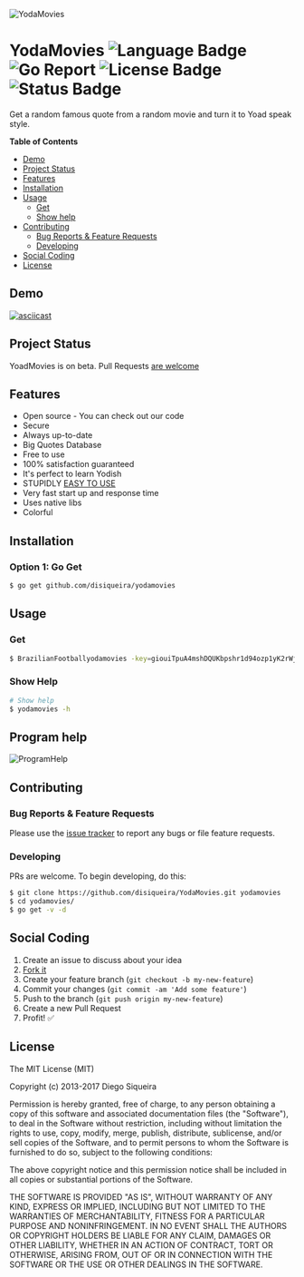 ![YodaMovies](http://image.prntscr.com/image/a04b3d9970a241929f5ce40b067818c6.png)

# YodaMovies ![Language Badge](https://img.shields.io/badge/Language-Go-blue.svg) ![Go Report](https://goreportcard.com/badge/github.com/DiSiqueira/YodaMovies) ![License Badge](https://img.shields.io/badge/License-MIT-blue.svg) ![Status Badge](https://img.shields.io/badge/Status-Beta-brightgreen.svg)

Get a random famous quote from a random movie and turn it to Yoad speak style. 

**Table of Contents**

- [Demo](#demo)
- [Project Status](#project-status)
- [Features](#features)
- [Installation](#installation)
- [Usage](#usage)
  - [Get](#get)
  - [Show help](#show-help)
- [Contributing](#contributing)
  - [Bug Reports & Feature Requests](#bug-reports--feature-requests)
  - [Developing](#developing)
- [Social Coding](#social-coding)
- [License](#license)

## Demo

[![asciicast](https://asciinema.org/a/5ib8bn3hu994fppvqaa8drq72.png)](https://asciinema.org/a/5ib8bn3hu994fppvqaa8drq72)

## Project Status

YoadMovies is on beta. Pull Requests [are welcome](https://github.com/DiSiqueira/BrazilianFootball#social-coding)

## Features

- Open source - You can check out our code
- Secure
- Always up-to-date
- Big Quotes Database
- Free to use
- 100% satisfaction guaranteed
- It's perfect to learn Yodish
- STUPIDLY [EASY TO USE](https://github.com/DiSiqueira/YodaMovies#usage)
- Very fast start up and response time
- Uses native libs
- Colorful

## Installation

### Option 1: Go Get

```bash
$ go get github.com/disiqueira/yodamovies
```

## Usage

### Get

```bash
$ BrazilianFootballyodamovies -key=giouiTpuA4mshDQUKbpshr1d94ozp1yK2rWjsn2x2c0ssUoj4F
```

### Show Help

```bash
# Show help
$ yodamovies -h
```

## Program help

![ProgramHelp](http://image.prntscr.com/image/058b83a147514cbabdc7e61a5069392c.png)

## Contributing

### Bug Reports & Feature Requests

Please use the [issue tracker](https://github.com/DiSiqueira/YodaMovies/issues) to report any bugs or file feature requests.

### Developing

PRs are welcome. To begin developing, do this:

```bash
$ git clone https://github.com/disiqueira/YodaMovies.git yodamovies
$ cd yodamovies/
$ go get -v -d 
```

## Social Coding

1. Create an issue to discuss about your idea
2. [Fork it](https://github.com/DiSiqueira/YodaMovies/fork)
3. Create your feature branch (`git checkout -b my-new-feature`)
4. Commit your changes (`git commit -am 'Add some feature'`)
5. Push to the branch (`git push origin my-new-feature`)
6. Create a new Pull Request
7. Profit! :white_check_mark:

## License

The MIT License (MIT)

Copyright (c) 2013-2017 Diego Siqueira

Permission is hereby granted, free of charge, to any person obtaining a copy
of this software and associated documentation files (the "Software"), to deal
in the Software without restriction, including without limitation the rights
to use, copy, modify, merge, publish, distribute, sublicense, and/or sell
copies of the Software, and to permit persons to whom the Software is
furnished to do so, subject to the following conditions:

The above copyright notice and this permission notice shall be included in
all copies or substantial portions of the Software.

THE SOFTWARE IS PROVIDED "AS IS", WITHOUT WARRANTY OF ANY KIND, EXPRESS OR
IMPLIED, INCLUDING BUT NOT LIMITED TO THE WARRANTIES OF MERCHANTABILITY,
FITNESS FOR A PARTICULAR PURPOSE AND NONINFRINGEMENT.  IN NO EVENT SHALL THE
AUTHORS OR COPYRIGHT HOLDERS BE LIABLE FOR ANY CLAIM, DAMAGES OR OTHER
LIABILITY, WHETHER IN AN ACTION OF CONTRACT, TORT OR OTHERWISE, ARISING FROM,
OUT OF OR IN CONNECTION WITH THE SOFTWARE OR THE USE OR OTHER DEALINGS IN
THE SOFTWARE.